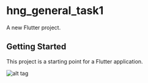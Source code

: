 # hng_general_task1

A new Flutter project.

## Getting Started

This project is a starting point for a Flutter application.

![alt tag](https://postimg.cc/yDrH6htZ)
